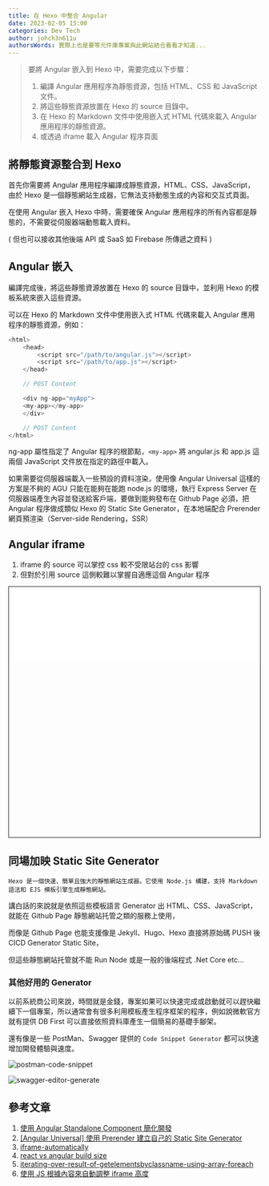 ```yaml
---
title: 在 Hexo 中整合 Angular
date: 2023-02-05 15:00
categories: Dev Tech
author: johch3n611u
authorsWords: 實際上也是要等元件庫專案與此網站結合看看才知道...
---
```


> 要將 Angular 嵌入到 Hexo 中，需要完成以下步驟：
> 
> 1. 編譯 Angular 應用程序為靜態資源，包括 HTML、CSS 和 JavaScript 文件。
> 2. 將這些靜態資源放置在 Hexo 的 source 目錄中。
> 3. 在 Hexo 的 Markdown 文件中使用嵌入式 HTML 代碼來載入 Angular 應用程序的靜態資源。
> 4. 或透過 iframe 載入 Angular 程序頁面

## 將靜態資源整合到 Hexo

首先你需要將 Angular 應用程序編譯成靜態資源，HTML、CSS、JavaScript，由於 Hexo 是一個靜態網站生成器，它無法支持動態生成的內容和交互式頁面。

在使用 Angular 嵌入 Hexo 中時，需要確保 Angular 應用程序的所有內容都是靜態的，不需要從伺服器端動態載入資料。

( 但也可以接收其他後端 API 或 SaaS 如 Firebase 所傳遞之資料 )

## Angular 嵌入

編譯完成後，將這些靜態資源放置在 Hexo 的 source 目錄中，並利用 Hexo 的模板系統來嵌入這些資源。

可以在 Hexo 的 Markdown 文件中使用嵌入式 HTML 代碼來載入 Angular 應用程序的靜態資源，例如：

```js
<html>
	<head>
		<script src="/path/to/angular.js"></script>
		<script src="/path/to/app.js"></script>
	</head>

	// POST Content

	<div ng-app="myApp">
	<my-app></my-app>
	</div>

	// POST Content
</html>
```

ng-app 屬性指定了 Angular 程序的根節點，`<my-app>` 將 angular.js 和 app.js 這兩個 JavaScript 文件放在指定的路徑中載入。

如果需要從伺服器端載入一些預設的資料渲染，使用像 Angular Universal 這樣的方案是不夠的 AGU 只能在能夠在能跑 node.js 的環境，執行 Express Server 在伺服器端產生內容並發送給客戶端，要做到能夠發布在 Github Page 必須，把 Angular 程序做成類似 Hexo 的 Static Site Generator，在本地端配合 Prerender 網頁預渲染（Server-side Rendering，SSR）

## Angular iframe

1. iframe 的 source 可以掌控 css 較不受限站台的 css 影響
2. 但對於引用 source 這側較難以掌握自適應這個 Angular 程序

<div style="height:500px;border: 1px solid;">
	<iframe 
	class="responsiveIframe" 
	src="/assets/angular/ec/index.html" 
	width="100%" marginwidth="0" marginheight="0" frameborder="0"
	title="W3Schools Free Online Web Tutorials"></iframe>
</div>

## 同場加映 Static Site Generator

`Hexo 是一個快速、簡單且強大的靜態網站生成器。它使用 Node.js 構建，支持 Markdown 語法和 EJS 模板引擎生成靜態網站。`

講白話的來說就是依照這些模板語言 Generator 出 HTML、CSS、JavaScript，就能在 Github Page 靜態網站托管之類的服務上使用，

而像是 Github Page 也能支援像是 Jekyll、Hugo、Hexo 直接將原始碼 PUSH 後 CICD Generator Static Site，

但這些靜態網站托管就不能 Run Node 或是一般的後端程式 .Net Core etc...

### 其他好用的 Generator

以前系統商公司來說，時間就是金錢，專案如果可以快速完成或啟動就可以趕快繼續下一個專案，所以通常會有很多利用模板產生程序框架的程序，例如說微軟官方就有提供 DB First 可以直接依照資料庫產生一個簡易的基礎手腳架。

還有像是一些 PostMan、Swagger 提供的 `Code Snippet Generator` 都可以快速增加開發體驗與速度。

![postman-code-snippet](/assets/img/hexo/hexo/postman-code-snippet.png)

![swagger-editor-generate](/assets/img/hexo/hexo/swagger-editor-generate.png)

## 參考文章

1. [使用 Angular Standalone Component 簡化開發](https://blog.crazyalu.com/2023/04/21/angular-standalone-component/)
2. [[Angular Universal] 使用 Prerender 建立自己的 Static Site Generator](https://fullstackladder.dev/blog/2021/10/16/static-site-generator-using-angular-universal-prerender/)
3. [iframe-automatically](https://stackoverflow.com/questions/9975810/make-iframe-automatically-adjust-height-according-to-the-contents-without-using)
4. [react vs angular build size](https://www.techuz.com/blog/angular-vs-react/)
5. [iterating-over-result-of-getelementsbyclassname-using-array-foreach](https://stackoverflow.com/questions/3871547/iterating-over-result-of-getelementsbyclassname-using-array-foreach)
6. [使用 JS 根據內容來自動調整 iframe 高度](https://blog.poychang.net/javascript-iframe/) 